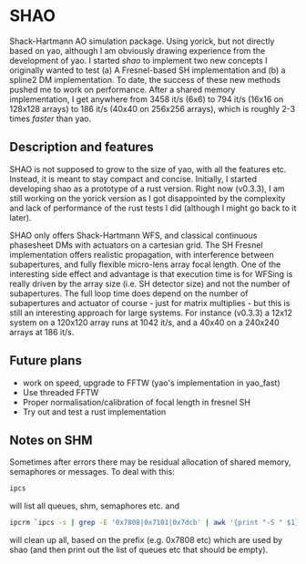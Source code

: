 # SHAO

Shack-Hartmann AO simulation package. Using yorick, but not directly based on yao, although I am obviously drawing experience from the development of yao. I started *shao* to implement two new concepts I originally wanted to test (a) A Fresnel-based SH implementation and (b) a spline2 DM implementation. To date, the success of these new methods pushed me to work on performance. After a shared memory implementation, I get anywhere from 3458 it/s (6x6) to 794 it/s (16x16 on 128x128 arrays) to 186 it/s (40x40 on 256x256 arrays), which is roughly 2-3 times *faster* than yao.

## Description and features

SHAO is not supposed to grow to the size of yao, with all the features etc. Instead, it is meant to stay compact and concise. Initially, I started developing shao as a prototype of a rust version. Right now (v0.3.3), I am still working on the yorick version as I got disappointed by the complexity and lack of performance of the rust tests I did (although I might go back to it later).

SHAO only offers Shack-Hartmann WFS, and classical continuous phasesheet DMs with actuators on a cartesian grid. The SH Fresnel implementation offers realistic propagation, with interference between subapertures, and fully flexible micro-lens array focal length. One of the interesting side effect and advantage is that execution time is for WFSing is really driven by the array size (i.e. SH detector size) and not the number of subapertures. The full loop time does depend on the number of subapertures and actuator of course - just for matrix multiplies - but this is still an interesting approach for large systems. For instance (v0.3.3) a 12x12 system on a 120x120 array runs at 1042 it/s, and a 40x40 on a 240x240 arrays at 186 it/s.

## Future plans

- work on speed, upgrade to FFTW (yao's implementation in yao_fast)
- Use threaded FFTW
- Proper normalisation/calibration of focal length in fresnel SH
- Try out and test a rust implementation

## Notes on SHM

Sometimes after errors there may be residual allocation of shared memory, semaphores or messages. To deal with this:

```bash
ipcs
```
will list all queues, shm, semaphores etc.
and 
```bash
ipcrm `ipcs -s | grep -E '0x7808|0x7101|0x7dcb' | awk '{print "-S " $1}'`; ipcrm `ipcs -m | grep -E '0x7808' | awk '{print "-M " $1}'`; ipcrm `ipcs -q | grep -E '0x7101' | awk '{print "-Q " $1}'`; ipcs
```
will clean up all, based on the prefix (e.g. 0x7808 etc) which are used by shao (and then print out the list of queues etc that should be empty).